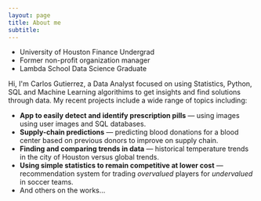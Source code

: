 ```yaml
---
layout: page
title: About me
subtitle: 
---
```

- University of Houston Finance Undergrad
- Former non-profit organization manager
- Lambda School Data Science Graduate

Hi, I'm Carlos Gutierrez, a Data Analyst focused on using Statistics, Python, SQL and Machine Learning algorithims to get insights and find solutions through data. My recent projects include a wide range of topics including:

* **App to easily detect and identify prescription pills** — using images using user images and SQL databases.
* **Supply-chain predictions** — predicting blood donations for a blood center based on previous donors to improve on supply chain.
* **Finding and comparing trends in data** — historical temperature trends in the city of Houston versus global trends.
* **Using simple statistics to remain competitive at lower cost** — recommendation system for trading *overvalued* players for *undervalued* in soccer teams.
* And others on the works...
